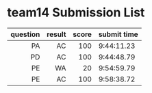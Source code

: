# team14 Submission List
question | result | score | submit time
----:|----:|-----:|-----
PA | AC | 100 |  9:44:11.23 
PD | AC | 100 |  9:44:48.79 
PE | WA | 20 |  9:54:59.79 
PE | AC | 100 |  9:58:38.72 
